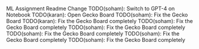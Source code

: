 ML Assignment Readme
Change
TODO(soham): Switch to GPT-4 on Notebook
TODO(karan): Open Gecko Board
TODO(soham): Fix the Gecko Board
TODO(karan): Fix the Gecko Board completely
TODO(soham): Fix the Gecko Board completely
TODO(soham): Fix the Gecko Board completely
TODO(soham): Fix the Gecko Board completely
TODO(soham): Fix the Gecko Board completely
TODO(soham): Fix the Gecko Board completely

